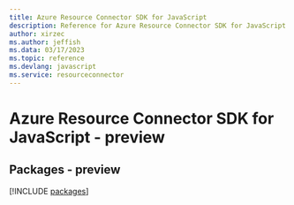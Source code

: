 ```yaml
---
title: Azure Resource Connector SDK for JavaScript
description: Reference for Azure Resource Connector SDK for JavaScript
author: xirzec
ms.author: jeffish
ms.data: 03/17/2023
ms.topic: reference
ms.devlang: javascript
ms.service: resourceconnector
---
```

# Azure Resource Connector SDK for JavaScript - preview
## Packages - preview
[!INCLUDE [packages](resource-connector-index.md)]